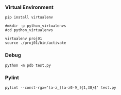 ### Virtual Environment
    pip install virtualenv

    #mkdir -p python_virtualenvs
    #cd python_virtualenvs

    virtualenv proj01
    source ./proj01/bin/activate

### Debug
    python -m pdb test.py

### Pylint
    pylint --const-rgx='[a-z_][a-z0-9_]{1,30}$' test.py
